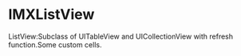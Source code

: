 # IMXListView
ListView:Subclass of UITableView and UICollectionView with refresh function.Some custom cells.
